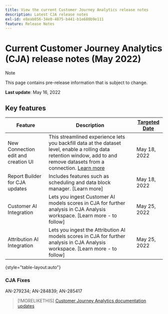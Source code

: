 ```yaml
---
title: View the current Customer Journey Analytics release notes
description: Latest CJA release notes
exl-id: e8eab856-34e0-4875-b441-b1e680b9e111
feature: Release Notes
---
```

# Current Customer Journey Analytics (CJA) release notes (May 2022)

>[!NOTE]
>
>This page contains pre-release information that is subject to change.

**Last update**: May 16, 2022

## Key features

| Feature | Description | [Targeted Date](/help/release-notes/releases.md) |
| ----------- | ---------- | ----- |
| New Connection edit and creation UI | This streamlined experience lets you backfill data at the dataset level, enable a rolling data retention window, add to and remove datasets from a connection. [Learn more](/help/connections/create-connection.md) | May 18, 2022 |
| Report Builder for CJA updates | Includes features such as scheduling and data block manager. [Learn more] | May 18, 2022 |
| Customer AI Integration | Lets you ingest Customer AI models scores in CJA for further analysis in CJA Analysis workspace. [Learn more - to follow] | May 25, 2022 |
| Attribution AI Integration | Lets you ingest the Attribution AI models scores in CJA for further analysis in CJA Analysis workspace. [Learn more - to follow] | May 25, 2022 |

{style="table-layout:auto"}

### CJA Fixes

AN-279234; AN-284839; AN-285417

>[!MORELIKETHIS]
>[Customer Journey Analytics documentation updates](/help/release-notes/doc-changes.md)
